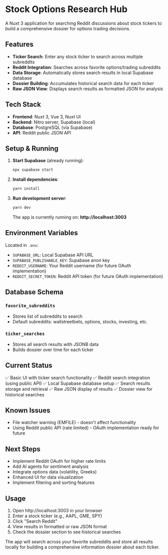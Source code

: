 # Stock Options Research Hub

A Nuxt 3 application for searching Reddit discussions about stock tickers to build a comprehensive dossier for options trading decisions.

## Features

- **Ticker Search**: Enter any stock ticker to search across multiple subreddits
- **Reddit Integration**: Searches across favorite options/trading subreddits
- **Data Storage**: Automatically stores search results in local Supabase database
- **Dossier Building**: Accumulates historical search data for each ticker
- **Raw JSON View**: Displays search results as formatted JSON for analysis

## Tech Stack

- **Frontend**: Nuxt 3, Vue 3, Nuxt UI
- **Backend**: Nitro server, Supabase (local)
- **Database**: PostgreSQL (via Supabase)
- **API**: Reddit public JSON API

## Setup & Running

1. **Start Supabase** (already running):
   ```bash
   npx supabase start
   ```

2. **Install dependencies**:
   ```bash
   yarn install
   ```

3. **Run development server**:
   ```bash
   yarn dev
   ```
   
   The app is currently running on: **http://localhost:3003**

## Environment Variables

Located in `.env`:
- `SUPABASE_URL`: Local Supabase API URL
- `SUPABASE_PUBLISHABLE_KEY`: Supabase anon key
- `REDDIT_USERNAME`: Your Reddit username (for future OAuth implementation)
- `REDDIT_SECRET_TOKEN`: Reddit API token (for future OAuth implementation)

## Database Schema

### `favorite_subreddits`
- Stores list of subreddits to search
- Default subreddits: wallstreetbets, options, stocks, investing, etc.

### `ticker_searches`
- Stores all search results with JSONB data
- Builds dossier over time for each ticker

## Current Status

✅ Basic UI with ticker search functionality
✅ Reddit search integration (using public API)
✅ Local Supabase database setup
✅ Search results storage and retrieval
✅ Raw JSON display of results
✅ Dossier view for historical searches

## Known Issues

- File watcher warning (EMFILE) - doesn't affect functionality
- Using Reddit public API (rate limited) - OAuth implementation ready for future

## Next Steps

- Implement Reddit OAuth for higher rate limits
- Add AI agents for sentiment analysis
- Integrate options data (volatility, Greeks)
- Enhanced UI for data visualization
- Implement filtering and sorting features

## Usage

1. Open http://localhost:3003 in your browser
2. Enter a stock ticker (e.g., AAPL, GME, SPY)
3. Click "Search Reddit" 
4. View results in formatted or raw JSON format
5. Check the dossier section to see historical searches

The app will search across your favorite subreddits and store all results locally for building a comprehensive information dossier about each ticker.